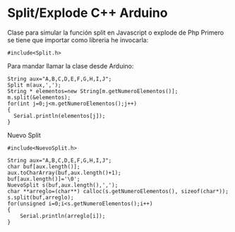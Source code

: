 # Split/Explode C++ Arduino
Clase para simular la función split en Javascript o explode de Php
Primero se tiene que importar como libreria he invocarla: 

    #include<Split.h>
    
Para mandar llamar la clase desde Arduino: 
    
    String aux="A,B,C,D,E,F,G,H,I,J";
    Split m(aux,',');
    String * elementos=new String[m.getNumeroElementos()];
    m.split(&elementos);
    for(int j=0;j<m.getNumeroElementos();j++)
    {
      Serial.println(elementos[j]);    
    }    


Nuevo Split

    
    #include<NuevoSplit.h>
    
    String aux="A,B,C,D,E,F,G,H,I,J";
    char buf[aux.length()];
  	aux.toCharArray(buf,aux.length()+1);
	buf[aux.length()]='\0';
  	NuevoSplit s(buf,aux.length(),',');
	char **arreglo=(char**) calloc(s.getNumeroElementos(), sizeof(char*));
  	s.split(buf,arreglo);
  	for(unsigned i=0;i<s.getNumeroElementos();i++)
	{
		Serial.println(arreglo[i]);
	}
